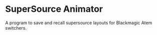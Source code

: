 # SuperSource Animator

A program to save and recall supersource layouts for Blackmagic Atem switchers.